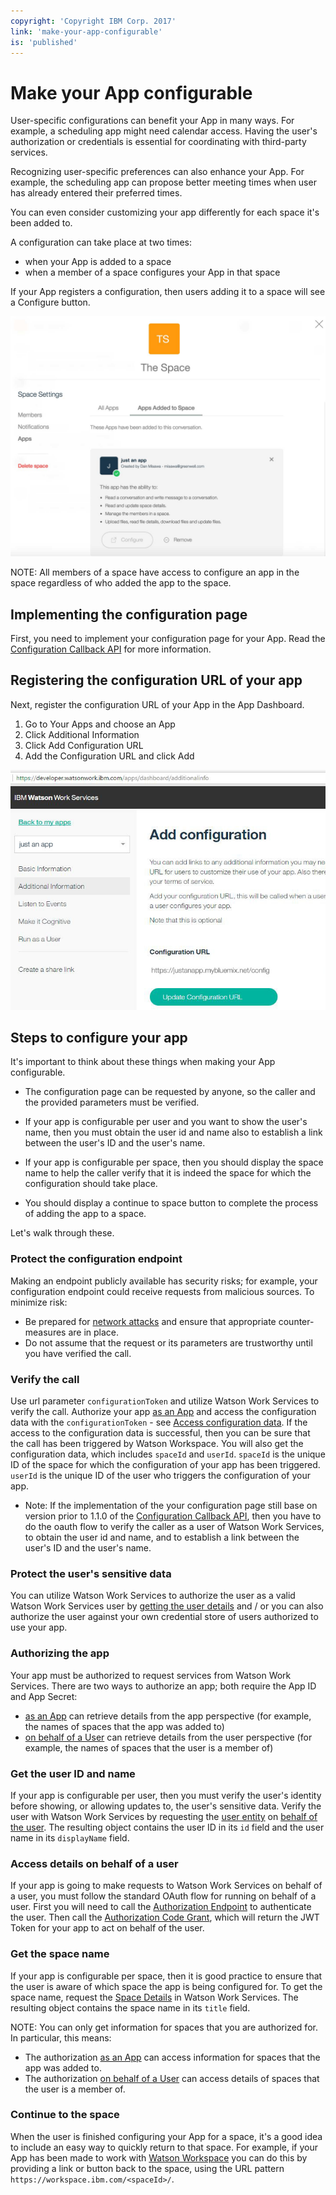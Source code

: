 ```yaml
---
copyright: 'Copyright IBM Corp. 2017'
link: 'make-your-app-configurable'
is: 'published'
---
```

# Make your App configurable

User-specific configurations can benefit your App in many ways. For example, a scheduling app might need calendar access. Having the user's authorization or credentials is essential for coordinating with third-party services.  

Recognizing user-specific preferences can also enhance your App.  For example, the scheduling app can propose better meeting times when user has already entered their preferred times.

You can even consider customizing your app differently for each space it's been added to.   

A configuration can take place at two times:
 - when your App is added to a space
 - when a member of a space configures your App in that space

If your App registers a configuration, then users adding it to a space will see a Configure button.

![AppConfig Usage Screenshot](../images/ConfigUsage.jpg)

NOTE: All members of a space have access to configure an app in the space regardless of who added the app to the space.

## Implementing the configuration page

First, you need to implement your configuration page for your App. Read the [Configuration Callback API](../guides/V1_App_Configuration_Callback.md) for more information.


## Registering the configuration URL of your app

Next, register the configuration URL of your App in the App Dashboard.  
1. Go to Your Apps and choose an App
2.  Click Additional Information
3.  Click Add Configuration URL
4.  Add the Configuration URL and click Add

![AppConfig Registration Screenshot](../images/RegisterConfigUrl.jpg)


## Steps to configure your app

It's important to think about these things when making your App configurable.
 - The configuration page can be requested by anyone, so the caller and the provided parameters must be verified.

 - If your app is configurable per user and you want to show the user's name, then you must obtain the user id and name also to establish a link between the user's ID and the user's name.

 - If your app is configurable per space, then you should display the space name to help the caller verify that it is indeed the space for which the configuration should take place.

 - You should display a continue to space button to complete the process of adding the app to a space.

 Let's walk through these.

### Protect the configuration endpoint

Making an endpoint publicly available has security risks; for example, your configuration endpoint could receive requests from malicious sources. To minimize risk:
- Be prepared for <a href="https://en.wikipedia.org/wiki/Network_security#Types_of_Attacks" target="_blank">network attacks</a> and ensure that appropriate counter-measures are in place.
- Do not assume that the request or its parameters are trustworthy until you have verified the call.


### Verify the call

Use url parameter `configurationToken` and utilize Watson Work Services to verify the call.
Authorize your app [as an App](../references/V1_oauth_token_client_credentials.yml) and access the configuration data with the `configurationToken` - see [Access configuration data](./docs#access-configuration-data).
If the access to the configuration data is successful, then you can be sure that the call has been triggered by Watson Workspace.
You will also get the configuration data, which includes `spaceId` and `userId`.  `spaceId` is the unique ID of the space for which the configuration of your app has been triggered.  `userId` is the unique ID of the user who triggers the configuration of your app.

- Note: If the implementation of the your configuration page still base on version prior to 1.1.0 of the [Configuration Callback API](../guides/V1_App_Configuration_Callback.md), then you have to do the oauth flow to verify the caller as a user of Watson Work Services, to obtain the user id and name, and to establish a link between the user's ID and the user's name.


### Protect the user's sensitive data

You can utilize Watson Work Services to authorize the user as a valid Watson Work Services user by [getting the user details](./docs#get-the-user-id-and-name) and / or you can also authorize the user against your own credential store of users authorized to use your app.


### Authorizing the app

Your app must be authorized to request services from Watson Work Services. There are two ways to authorize an app; both require the App ID and App Secret:
- [as an App](../references/V1_oauth_token_client_credentials.yml) can retrieve details from the app perspective (for example, the names of spaces that the app was added to)
- [on behalf of a User](./docs#access-details-on-behalf-of-a-user) can retrieve details from the user perspective (for example, the names of spaces that the user is a member of)


<a id="get-the-user-id-and-name"></a>

### Get the user ID and name

If your app is configurable per user, then you must verify the user's identity before showing, or allowing updates to, the user's sensitive data. Verify the user with Watson Work Services by requesting the [user entity](./docs#get-my-user-information) on [behalf of the user](./docs#access-details-on-behalf-of-a-user). The resulting object contains the user ID in its `id` field and the user name in its `displayName` field.


<a id="access-details-on-behalf-of-a-user"></a>

### Access details on behalf of a user

If your app is going to make requests to Watson Work Services on behalf of a user, you must follow the standard OAuth flow for running on behalf of a user. First you will need to call the [Authorization Endpoint](../references/V1_oauth_authorize_code.yml) to authenticate the user. Then call the [Authorization Code Grant](../references/V1_oauth_token_code.yml), which will return the JWT Token for your app to act on behalf of the user.


### Get the space name

If your app is configurable per space, then it is good practice to ensure that the user is aware of which space the app is being configured for.  To get the space name, request the [Space Details](./docs#get-space-details) in Watson Work Services.  The resulting object contains the space name in its `title` field.

NOTE: You can only get information for spaces that you are authorized for. In particular, this means:
- The authorization [as an App](../references/V1_oauth_token_client_credentials.yml) can access information for spaces that the app was added to.
- The authorization [on behalf of a User](./docs#access-details-on-behalf-of-a-user) can access details of spaces that the user is a member of.


### Continue to the space

When the user is finished configuring your App for a space, it's a good idea to include an easy way to quickly return to that space. For example, if your App has been made to work with <a href="https://workspace.ibm.com/" target="_blank">Watson Workspace</a> you can do this by providing a link or button back to the space, using the URL pattern `https://workspace.ibm.com/<spaceId>/`.
